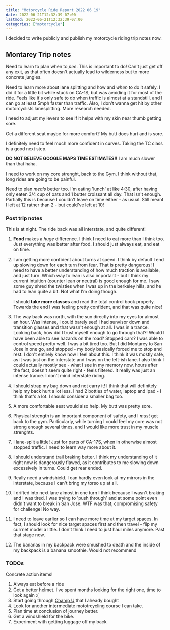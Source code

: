 ```yaml
---
title: "Motorcycle Ride Report 2022 06 19"
date: 2022-06-21T12:32:39-07:00
lastmod: 2022-06-21T12:32:39-07:00
categories: ["motorcycle"]
---
```


I decided to write publicly and publish my motorcycle riding trip notes now.

## Montarey Trip notes

Need to learn to plan when to *pee*. This is important to do! Can't just get off any
exit, as that often doesn't actually lead to wilderness but to more concrete jungles.

Need to learn more about lane splitting and how and *when* to do it safely. I did it
for a little bit while stuck on CA-1S, but was avoiding it for most of the ride. Feels
like it's only safe to do when traffic is almost at a standstill, and I can go at least
5mph faster than traffic. Also, I don't wanna get hit by other motorcyclists lanesplitting.
More research needed.

I need to adjust my levers to see if it helps with my skin near thumb getting sore.

Get a different seat maybe for more comfort? My butt does hurt and is sore.

I definitely need to feel much more confident in curves. Taking the TC class is a good
next step.

**DO NOT BELIEVE GOOGLE MAPS TIME ESTIMATES!!** I am much slower than that haha.

I need to work on my core strenght, back to the Gym. I think without that, long rides
are going to be painful.

Need to plan *meals* better too. I'm eating 'lunch' at like 4:30, after having only eaten
3/4 cup of oats and 1 butter croissant all day. That isn't enough. Partially this is because
I couldn't leave on time either - as usual. Still meant I left at 12 rather than 2 - but could've
left at 10!

### Post trip notes

This is at night. The ride back was all interstate, and quite different!

1. **Food** makes a *huge* difference. I think I need to eat more than I think too. Just everything
   was better after food. I should just always eat, and eat on time.
2. I am getting more confident about turns at speed. I think by default I end up slowing down
   for each turn from fear. That is pretty dangerous! I need to have a better understanding of
   how much traction is available, and just turn. Which way to lean is also important - but
   I think my current intuition (counter lean or neutral) is good enough for me. I saw some
   guy shred the twisties when I was up in the berkeley hills, and he had to lean quite a
   bit. Not what I'm doing though.

   I should **take more classes** and read the total control book properly. Towards the end
   I was feeling pretty confident, and that was quite nice!
3. The way back was north, with the sun directly into my eyes for almost an hour. Was intense,
   I could barely see! I had sunvisor down and transition glasses and that wasn't enough at
   all. I was in a trance. Looking back, how did I trust myself enough to go through that?!
   Would I have been able to see hazards on the road? Stopped cars? I was able to control
   speed pretty well. I was a bit tired too. But I did Montarey to San Jose in one go,
   and stopped - my body basically forced me to stop and rest. I don't entirely know how
   I feel about this. I think it was mostly safe, as it was just on the interstate and I
   was on the left-ish lane. I also think I could actually mostly see - what I see in
   my memory now, hours after the fact, doesn't seem quite right - feels filtered. It really
   was just an intense trance. I don't mind interstate riding.
4. I should strap my bag down and not carry it! I think that will definitely help my back
   hurt a lot less. I had 2 bottles of water, laptop and ipad - I think that's a lot.
   I should consider a smaller bag too.
5. A more comfortable seat would also help. My butt was pretty sore.
6. Physical strength is an important component of safety, and I *must* get back to the gym.
   Particularly, while turning I could feel my core was not strong enough several times,
   and I would like more trust in my muscle strenghts.
7. I lane-split a little! Just for parts of CA-17S, when in otherwise almost stopped
   traffic. I need to learn way more about it.
8. I should understand trail braking better. I think my understanding of it right now
   is dangerously flawed, as it contributes to me slowing down excessively in turns. Could
   get rear ended.
9. Really need a windshield. I can hardly even look at my mirrors in the interstate, because
   I can't bring my torso up at all.
10. I drifted into next lane almost in one turn I think because I wasn't braking and
   I was tired. I was trying to 'push through' and at some point even didn't want to break
   in San Jose. WTF was that, compromising safety for challenge! No way.
11. I need to leave earlier so I can have more time at my target spaces. In fact, I should
   look for nice target spaces first and then travel - flip my currnet model a little. I
   don't think I need to just haul miles anymore. Past that stage now.
12. The bananas in my backpack were smushed to death and the inside of my backpack is a banana
   smoothie. Would not recommend

### TODOs

Concrete action items!

1. Always eat before a ride
2. Get a better helmet. I've spent months looking for the right one, time to look again :(
3. Start going through [Champ U](https://ridelikeachampion.com/courses-page/) that I
   already bought
4. Look for another intermediate mototrcycling course I can take.
5. Plan time at conclusion of journey better.
6. Get a windshield for the bike.
7. Experiment with getting luggage off my back